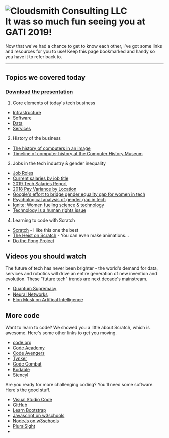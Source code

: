 # ![Cloudsmith Consulting LLC](https://cloudsmithstatics.azureedge.net/web/cloudsmith-notagline-450x103.png "Cloudsmith Consulting")<br> It was so much fun seeing you at GATI 2019!
Now that we've had a chance to get to know each other, I've got some links and resources for you to use!  Keep this page bookmarked and handy so you have it to refer back to.

---
## Topics we covered today

### [Download the presentation](https://github.com/CloudSmithBrandon/gati-2019/releases/download/v2019/GATI.2019.pptx)

1. Core elements of today's tech business

  - [Infrastructure](https://www.techopedia.com/definition/29199/it-infrastructure)
  - [Software](https://searchapparchitecture.techtarget.com/definition/software)
  - [Data](https://www.techopedia.com/topic/237/big-data)
  - [Services](https://simplicable.com/new/service-architecture)

2. History of the business

  - [The history of computers in an image](https://i.pinimg.com/originals/c8/2d/fa/c82dfa33c4d520ce477593700d44bb04.jpg)
  - [Timeline of computer history at the Computer History Museum](https://www.computerhistory.org/timeline/)

3. Jobs in the tech industry & gender inequality

  - [Job Roles](https://www.techopedia.com/topic/260/job-roles)
  - [Current salaries by job title](https://www.glassdoor.com/Salaries/)
  - [2019 Tech Salaries Report](https://appdevelopermagazine.com/tech-salaries-in-2019-report-is-out/)
  - [2018 Pay Variance by Location](https://www.business.org/business/startup/highest-tech-salaries/)
  - [Google's effort to bridge gender equality gap for women in tech](https://youtu.be/fknJH4qyOIc)
  - [Psychological analysis of gender gap in tech](https://youtu.be/mwVJLBHy7lY)
  - [Ignite: Women fueling science & technology](http://ignite.globalfundforwomen.org/)
  - [Technology is a human rights issue](http://ignite.globalfundforwomen.org/gallery/technology-womens-human-rights-issue)

4. Learning to code with Scratch

  - [Scratch](https://scratch.mit.edu/) - I like this one the best
  - [The Heist on Scratch](https://scratch.mit.edu/projects/342705048/) - You can even make animations...
  - [Do the Pong Project](https://scratch.mit.edu/projects/10128515/)
  
## Videos you should watch

The future of tech has never been brighter - the world's demand for data, services and robotics will drive an entire generation of new invention and evolution.  These "future tech" trends are next decade's mainstream.

 - [Quantum Supremacy](https://youtu.be/-ZNEzzDcllU)
 - [Neural Networks](https://youtu.be/bfmFfD2RIcg)
 - [Elon Musk on Artifical Intelligence](https://youtu.be/Pls_q2aQzHg) 

## More code

Want to learn to code?  We showed you a little about Scratch, which is awesome.  Here's some other links to get you moving.

 - [code.org](http://www.code.org/)
 - [Code Academy](http://www.codecademy.com/#!/exercises/0)
 - [Code Avengers](https://www.codeavengers.com/)
 - [Tynker](https://www.tynker.com/)
 - [Code Combat](https://codecombat.com/)
 - [Kodable](https://www.kodable.com/)
 - [Stencyl](http://www.stencyl.com/)
 
Are you ready for more challenging coding?  You'll need some software.  Here's the good stuff.

 - [Visual Studio Code](https://code.visualstudio.com/)
 - [GitHub](https://github.com/)
 - [Learn Bootstrap](https://www.codecademy.com/learn/learn-bootstrap)
 - [Javascript on w3schools](https://www.w3schools.com/js/default.asp)
 - [NodeJs on w3schools](https://www.w3schools.com/nodejs/)
 - [PluralSight](https://www.pluralsight.com/)
 - 

